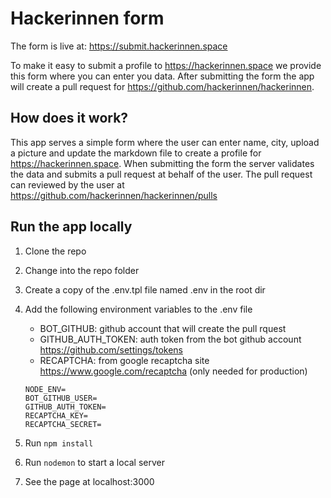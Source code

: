 # Hackerinnen form

The form is live at: https://submit.hackerinnen.space

To make it easy to submit a profile to https://hackerinnen.space we provide this form where you can enter you data. After submitting the form the app will create a pull request for https://github.com/hackerinnen/hackerinnen.

## How does it work?

This app serves a simple form where the user can enter name, city, upload a picture and update the markdown file to create a profile for https://hackerinnen.space.
When submitting the form the server validates the data and submits a pull request at behalf of the user. The pull request can reviewed by the user at https://github.com/hackerinnen/hackerinnen/pulls

## Run the app locally

1. Clone the repo
2. Change into the repo folder
3. Create a copy of the .env.tpl file named .env in the root dir
4. Add the following environment variables to the .env file

   - BOT_GITHUB: github account that will create the pull rquest
   - GITHUB_AUTH_TOKEN: auth token from the bot github account https://github.com/settings/tokens
   - RECAPTCHA: from google recaptcha site https://www.google.com/recaptcha (only needed for production)

   ```
   NODE_ENV=
   BOT_GITHUB_USER=
   GITHUB_AUTH_TOKEN=
   RECAPTCHA_KEY=
   RECAPTCHA_SECRET=
   ```

5. Run `npm install`
6. Run `nodemon` to start a local server
7. See the page at localhost:3000
